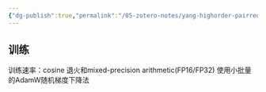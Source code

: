 ```yaml
---
{"dg-publish":true,"permalink":"/05-zotero-notes/yang-highorder-pairreduced-neural/","title":"High-order pair-reduced neural network architecture for global potential energy surface exploration across the periodic table","noteIcon":"","created":"2025-05-31T14:16","updated":"2025-07-01T11:57"}
---
```


## 训练
训练速率：cosine 退火和mixed-precision arithmetic(FP16/FP32)
使用小批量的AdamW随机梯度下降法
